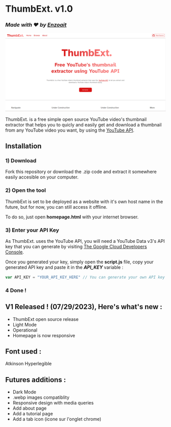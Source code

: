 # ThumbExt. v1.0

### *Made with ❤️ by [Enzoait](https://www/github.com/Enzoait)*

![ThumbExt Preview Image](/img/thumbext_preview.png)

ThumbExt. is a free simple open source YouTube video's thumbnail extractor that helps you to quicly and easily get and download a thumbnail from any YouTube video you want, by using the [YouTube API](https://developers.google.com/youtube/v3?hl=en).

## Installation

### 1) Download

Fork this repository or download the .zip code and extract it somewhere easily accesible on your computer.

### 2) Open the tool

ThumbExt is set to be deployed as a website with it's own host name in the future, but for now, you can still access it offline. 

To do so, just open **homepage.html** with your internet browser.

### 3) Enter your API Key

As ThumbExt. uses the YouTube API, you will need a YouTube Data v3's API key that you can generate by visiting [The Google Cloud Developers Console](https://console.cloud.google.com/apis/credentials?project=muzzer).

Once you generated your key, simply open the **script.js** file, copy your generated API key and paste it in the ***API_KEY*** variable :

```js
var API_KEY = "YOUR_API_KEY_HERE" // You can generate your own API key by visiting https://console.cloud.google.com/apis/credentials
```

### 4 Done !

## V1 Released ! (07/29/2023), Here's what's new :

- ThumbExt open source release
- Light Mode
- Operational
- Homepage is now responsive

## Font used : 

Atkinson Hyperlegible

## Futures additions : 

- Dark Mode
- .webp images compatiblity
- Responsive design with media queries
- Add about page
- Add a tutorial page
- Add a tab icon (icone sur l'onglet chrome)

